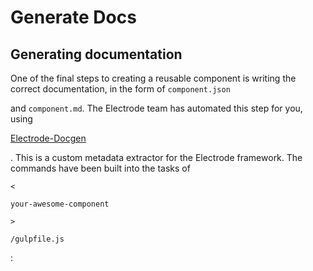 # Generate Docs

## Generating documentation

One of the final steps to creating a reusable component is writing the correct documentation, in the form of `component.json`

and `component.md`. The Electrode team has automated this step for you, using

[Electrode-Docgen](https://github.com/electrode-io/electrode-docgen)

. This is a custom metadata extractor for the Electrode framework. The commands have been built into the tasks of

`<`

`your-awesome-component`

`>`

`/gulpfile.js`

:

